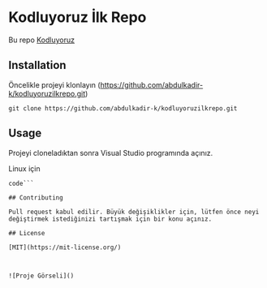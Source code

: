 # Kodluyoruz İlk Repo

Bu repo [Kodluyoruz](https://www.kodluyoruz.org/)



## Installation

Öncelikle projeyi klonlayın (https://github.com/abdulkadir-k/kodluyoruzilkrepo.git)

`git clone https://github.com/abdulkadir-k/kodluyoruzilkrepo.git`


## Usage

Projeyi cloneladıktan sonra Visual Studio programında  açınız.

Linux için

``` cd kodluyoruzilkrepo
code```

## Contributing

Pull request kabul edilir. Büyük değişiklikler için, lütfen önce neyi değiştirmek istediğinizi tartışmak için bir konu açınız.

## License

[MIT](https://mit-license.org/)



![Proje Görseli]()
